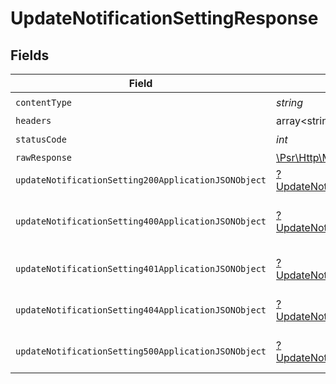 # UpdateNotificationSettingResponse


## Fields

| Field                                                                                                                  | Type                                                                                                                   | Required                                                                                                               | Description                                                                                                            |
| ---------------------------------------------------------------------------------------------------------------------- | ---------------------------------------------------------------------------------------------------------------------- | ---------------------------------------------------------------------------------------------------------------------- | ---------------------------------------------------------------------------------------------------------------------- |
| `contentType`                                                                                                          | *string*                                                                                                               | :heavy_check_mark:                                                                                                     | N/A                                                                                                                    |
| `headers`                                                                                                              | array<string, array<*string*>>                                                                                         | :heavy_minus_sign:                                                                                                     | N/A                                                                                                                    |
| `statusCode`                                                                                                           | *int*                                                                                                                  | :heavy_check_mark:                                                                                                     | N/A                                                                                                                    |
| `rawResponse`                                                                                                          | [\Psr\Http\Message\ResponseInterface](https://www.php-fig.org/psr/psr-7/#33-psrhttpmessageresponseinterface)           | :heavy_minus_sign:                                                                                                     | N/A                                                                                                                    |
| `updateNotificationSetting200ApplicationJSONObject`                                                                    | [?UpdateNotificationSetting200ApplicationJSON](../../models/operations/UpdateNotificationSetting200ApplicationJSON.md) | :heavy_minus_sign:                                                                                                     | OK                                                                                                                     |
| `updateNotificationSetting400ApplicationJSONObject`                                                                    | [?UpdateNotificationSetting400ApplicationJSON](../../models/operations/UpdateNotificationSetting400ApplicationJSON.md) | :heavy_minus_sign:                                                                                                     | Error response for validation                                                                                          |
| `updateNotificationSetting401ApplicationJSONObject`                                                                    | [?UpdateNotificationSetting401ApplicationJSON](../../models/operations/UpdateNotificationSetting401ApplicationJSON.md) | :heavy_minus_sign:                                                                                                     | General error response                                                                                                 |
| `updateNotificationSetting404ApplicationJSONObject`                                                                    | [?UpdateNotificationSetting404ApplicationJSON](../../models/operations/UpdateNotificationSetting404ApplicationJSON.md) | :heavy_minus_sign:                                                                                                     | General error response                                                                                                 |
| `updateNotificationSetting500ApplicationJSONObject`                                                                    | [?UpdateNotificationSetting500ApplicationJSON](../../models/operations/UpdateNotificationSetting500ApplicationJSON.md) | :heavy_minus_sign:                                                                                                     | General error response                                                                                                 |
